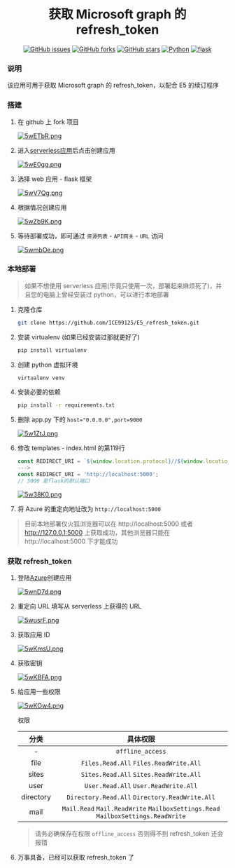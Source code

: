 <div align="center">
<h1>获取 Microsoft graph 的 refresh_token</h1>

[![GitHub issues](https://img.shields.io/github/issues/ICE99125/E5_refresh_token?color=red&style=for-the-badge)](https://github.com/ICE99125/E5_refresh_token/issues)  [![GitHub forks](https://img.shields.io/github/forks/ICE99125/E5_refresh_token?style=for-the-badge)](https://github.com/ICE99125/E5_refresh_token/network)  [![GitHub stars](https://img.shields.io/github/stars/ICE99125/E5_refresh_token?style=for-the-badge)](https://github.com/ICE99125/E5_refresh_token/stargazers)  [![Python](https://img.shields.io/badge/python-3.6%2B-orange?style=for-the-badge)](https://www.python.org/)  [![flask](https://img.shields.io/badge/Flask-1.0.2-blue?style=for-the-badge)](https://flask.palletsprojects.com/en/2.0.x/)
</div>

### 说明

该应用可用于获取 Microsoft graph 的 refresh_token，以配合 E5 的续订程序

### 搭建
1. 在 github 上 fork 项目

   [![5wETbR.png](https://z3.ax1x.com/2021/10/19/5wETbR.png)](https://imgtu.com/i/5wETbR)

2. 进入[serverless应用](https://console.cloud.tencent.com/sls)后点击创建应用

   [![5wE0gg.png](https://z3.ax1x.com/2021/10/19/5wE0gg.png)](https://imgtu.com/i/5wE0gg)

3. 选择 web 应用 - flask 框架

   [![5wV7Qg.png](https://z3.ax1x.com/2021/10/19/5wV7Qg.png)](https://imgtu.com/i/5wV7Qg)

4. 根据情况创建应用

   [![5wZb9K.png](https://z3.ax1x.com/2021/10/19/5wZb9K.png)](https://imgtu.com/i/5wZb9K)

5. 等待部署成功，即可通过 `资源列表` - `API网关` - `URL` 访问

   [![5wmbOe.png](https://z3.ax1x.com/2021/10/19/5wmbOe.png)](https://imgtu.com/i/5wmbOe)

### 本地部署

> 如果不想使用 serverless 应用(毕竟只使用一次，部署起来麻烦死了)，并且您的电脑上曾经安装过 python，可以进行本地部署

1. 克隆仓库

   ```bash
   git clone https://github.com/ICE99125/E5_refresh_token.git
   ```

2. 安装 virtualenv (如果已经安装过那就更好了)

   ```bash
   pip install virtualenv

3. 创建 python 虚拟环境

   ```bash
   virtualenv venv
   ```

4. 安装必要的依赖

   ``` bash
   pip install -r requirements.txt

5. 删除 app.py 下的 `host="0.0.0.0",port=9000`

   [![5w1ZtJ.png](https://z3.ax1x.com/2021/10/19/5w1ZtJ.png)](https://imgtu.com/i/5w1ZtJ)

6. 修改 templates - index.html 的第119行

   ```javascript
   const REDIRECT_URI = `${window.location.protocol}//${window.location.hostname}/release/`;
   --->
   const REDIRECT_URI = 'http://localhost:5000';
   // 5000 是flask的默认端口
   ```

   [![5w38K0.png](https://z3.ax1x.com/2021/10/19/5w38K0.png)](https://imgtu.com/i/5w38K0)

7. 将 Azure 的重定向地址改为 `http://localhost:5000`

> 目前本地部署仅火狐浏览器可以在 http://localhost:5000 或者 http://127.0.0.1:5000 上获取成功，其他浏览器只能在 http://localhost:5000 下才能成功

### 获取 refresh_token

1. 登陆[Azure](https://portal.azure.com/#blade/Microsoft_AAD_IAM/ActiveDirectoryMenuBlade/RegisteredApps)创建应用

   [![5wnD7d.png](https://z3.ax1x.com/2021/10/19/5wnD7d.png)](https://imgtu.com/i/5wnD7d)

2. 重定向 URL 填写从 serverless 上获得的 URL

   [![5wusrF.png](https://z3.ax1x.com/2021/10/19/5wusrF.png)](https://imgtu.com/i/5wusrF)

3. 获取应用 ID

   [![5wKmsU.png](https://z3.ax1x.com/2021/10/19/5wKmsU.png)](https://imgtu.com/i/5wKmsU)

4. 获取密钥

   [![5wKBFA.png](https://z3.ax1x.com/2021/10/19/5wKBFA.png)](https://imgtu.com/i/5wKBFA)

5. 给应用一些权限

   [![5wKOw4.png](https://z3.ax1x.com/2021/10/19/5wKOw4.png)](https://imgtu.com/i/5wKOw4)

   权限

   |   分类    |                           具体权限                           |
   | :-------: | :----------------------------------------------------------: |
   |     -     |                       `offline_access`                       |
   |   file    |           `Files.Read.All`  `Files.ReadWrite.All`            |
   |   sites   |            `Sites.Read.All` `Sites.ReadWrite.All`            |
   |   user    |            `User.Read.All`  `User.ReadWrite.All`             |
   | directory |       `Directory.Read.All`  `Directory.ReadWrite.All`        |
   |   mail    | `Mail.Read`  `Mail.ReadWrite`  `MailboxSettings.Read`  `MailboxSettings.ReadWrite` |

   > 请务必确保存在权限 `offline_access` 否则得不到 refresh_token 还会报错

6. 万事具备，已经可以获取 refresh_token 了
